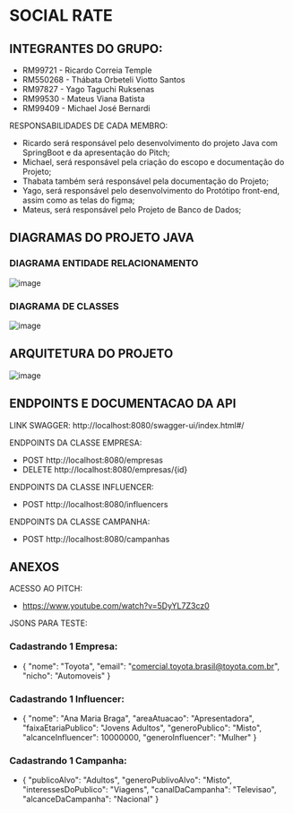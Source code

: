 # SOCIAL RATE

## INTEGRANTES DO GRUPO:

- RM99721 - Ricardo Correia Temple
- RM550268 - Thábata Orbeteli Viotto Santos 
- RM97827 - Yago Taguchi Ruksenas
- RM99530 - Mateus Viana Batista
- RM99409 - Michael José Bernardi

RESPONSABILIDADES DE CADA MEMBRO:
- Ricardo será responsável pelo desenvolvimento do projeto Java com SpringBoot e da apresentação do Pitch;
- Michael, será responsável pela criação do escopo e documentação do Projeto;
- Thabata também será responsável pela documentação do Projeto;
- Yago, será responsável pelo desenvolvimento do Protótipo front-end, assim como as telas do figma;
- Mateus, será responsável pelo Projeto de Banco de Dados;

## DIAGRAMAS DO PROJETO JAVA
### DIAGRAMA ENTIDADE RELACIONAMENTO
![image](https://github.com/NEXTGEN-FIAP/ApiSocialRateV3/assets/122487111/df41ef27-33d3-4f98-917b-e0a829abcbae)

### DIAGRAMA DE CLASSES
![image](https://github.com/NEXTGEN-FIAP/ApiSocialRateV3/assets/122487111/62d9237e-c0e8-4fd4-952b-e427dda26822)

## ARQUITETURA DO PROJETO
![image](https://github.com/RickMaverick/apiSocialRate_v2/assets/122487111/c06ea351-7e33-489c-b488-f1e2f6b495dc)

## ENDPOINTS E DOCUMENTACAO DA API
LINK SWAGGER: http://localhost:8080/swagger-ui/index.html#/

ENDPOINTS DA CLASSE EMPRESA:
- POST http://localhost:8080/empresas
- DELETE http://localhost:8080/empresas/{id}

ENDPOINTS DA CLASSE INFLUENCER:
- POST http://localhost:8080/influencers

ENDPOINTS DA CLASSE CAMPANHA:
- POST http://localhost:8080/campanhas

## ANEXOS
ACESSO AO PITCH:
- https://www.youtube.com/watch?v=5DyYL7Z3cz0

JSONS PARA TESTE:
### Cadastrando 1 Empresa:
- {
	"nome": "Toyota",
	"email": "comercial.toyota.brasil@toyota.com.br",
	"nicho": "Automoveis"
}

### Cadastrando 1 Influencer:
- {
	"nome": "Ana Maria Braga",
	"areaAtuacao": "Apresentadora",
	"faixaEtariaPublico": "Jovens Adultos",
	"generoPublico": "Misto",
	"alcanceInfluencer": 10000000,
	"generoInfluencer": "Mulher"
}

### Cadastrando 1 Campanha:
- {
	"publicoAlvo": "Adultos",
	"generoPublivoAlvo": "Misto",
	"interessesDoPublico": "Viagens",
	"canalDaCampanha": "Televisao",
	"alcanceDaCampanha": "Nacional"
}
